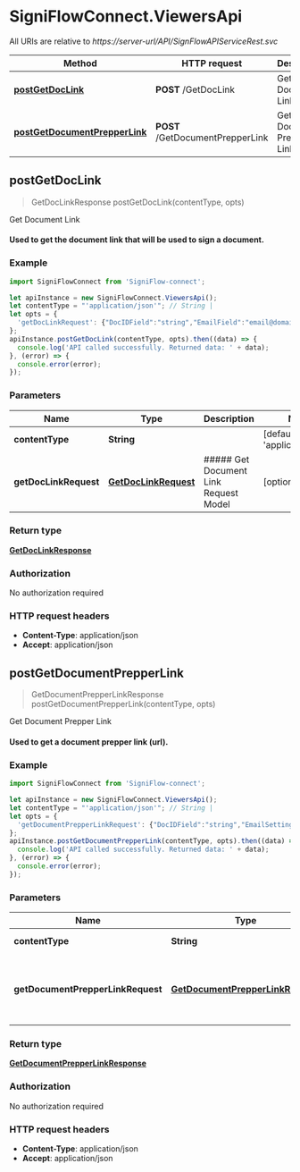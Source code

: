 # SigniFlowConnect.ViewersApi

All URIs are relative to *https://server-url/API/SignFlowAPIServiceRest.svc*

Method | HTTP request | Description
------------- | ------------- | -------------
[**postGetDocLink**](ViewersApi.md#postGetDocLink) | **POST** /GetDocLink | Get Document Link
[**postGetDocumentPrepperLink**](ViewersApi.md#postGetDocumentPrepperLink) | **POST** /GetDocumentPrepperLink | Get Document Prepper Link



## postGetDocLink

> GetDocLinkResponse postGetDocLink(contentType, opts)

Get Document Link

#### Used to get the document link that will be used to sign a document.

### Example

```javascript
import SigniFlowConnect from 'SigniFlow-connect';

let apiInstance = new SigniFlowConnect.ViewersApi();
let contentType = "'application/json'"; // String | 
let opts = {
  'getDocLinkRequest': {"DocIDField":"string","EmailField":"email@domain.com","ReturnURLField":"string","TokenField":{"TokenExpiryField":"2019-08-24T14:15:22Z","TokenField":"aaa111"}} // GetDocLinkRequest | ##### Get Document Link Request Model
};
apiInstance.postGetDocLink(contentType, opts).then((data) => {
  console.log('API called successfully. Returned data: ' + data);
}, (error) => {
  console.error(error);
});

```

### Parameters


Name | Type | Description  | Notes
------------- | ------------- | ------------- | -------------
 **contentType** | **String**|  | [default to &#39;application/json&#39;]
 **getDocLinkRequest** | [**GetDocLinkRequest**](GetDocLinkRequest.md)| ##### Get Document Link Request Model | [optional] 

### Return type

[**GetDocLinkResponse**](GetDocLinkResponse.md)

### Authorization

No authorization required

### HTTP request headers

- **Content-Type**: application/json
- **Accept**: application/json


## postGetDocumentPrepperLink

> GetDocumentPrepperLinkResponse postGetDocumentPrepperLink(contentType, opts)

Get Document Prepper Link

#### Used to get a document prepper link (url).

### Example

```javascript
import SigniFlowConnect from 'SigniFlow-connect';

let apiInstance = new SigniFlowConnect.ViewersApi();
let contentType = "'application/json'"; // String | 
let opts = {
  'getDocumentPrepperLinkRequest': {"DocIDField":"string","EmailSettingField":0,"ReturnURLField":"string","TokenField":{"TokenExpiryField":"2019-08-24T14:15:22Z","TokenField":"aaa111"}} // GetDocumentPrepperLinkRequest | ##### Get Document Prepper Link Request Model
};
apiInstance.postGetDocumentPrepperLink(contentType, opts).then((data) => {
  console.log('API called successfully. Returned data: ' + data);
}, (error) => {
  console.error(error);
});

```

### Parameters


Name | Type | Description  | Notes
------------- | ------------- | ------------- | -------------
 **contentType** | **String**|  | [default to &#39;application/json&#39;]
 **getDocumentPrepperLinkRequest** | [**GetDocumentPrepperLinkRequest**](GetDocumentPrepperLinkRequest.md)| ##### Get Document Prepper Link Request Model | [optional] 

### Return type

[**GetDocumentPrepperLinkResponse**](GetDocumentPrepperLinkResponse.md)

### Authorization

No authorization required

### HTTP request headers

- **Content-Type**: application/json
- **Accept**: application/json

